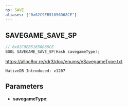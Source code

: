 ```yaml
---
ns: SAVE
aliases: ["0x62C9EB51656D68CE"]
---
```

## SAVEGAME_SAVE_SP

```c
// 0x62C9EB51656D68CE
BOOL SAVEGAME_SAVE_SP(Hash savegameType);
```

https://alloc8or.re/rdr3/doc/enums/eSavegameType.txt

```
NativeDB Introduced: v1207
```

## Parameters
* **savegameType**:
